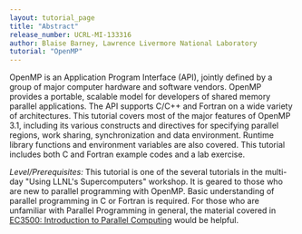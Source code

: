 ```yaml
---
layout: tutorial_page
title: "Abstract"
release_number: UCRL-MI-133316
author: Blaise Barney, Lawrence Livermore National Laboratory
tutorial: "OpenMP"
---
```


OpenMP is an Application Program Interface (API), jointly defined by a group of major computer hardware and software vendors. OpenMP provides a portable, scalable model for developers of shared memory parallel applications. The API supports C/C++ and Fortran on a wide variety of architectures. This tutorial covers most of the major features of OpenMP 3.1, including its various constructs and directives for specifying parallel regions, work sharing, synchronization and data environment. Runtime library functions and environment variables are also covered. This tutorial includes both C and Fortran example codes and a lab exercise.

*Level/Prerequisites:* This tutorial is one of the several tutorials in the multi-day "Using LLNL's Supercomputers" workshop. It is geared to those who are new to parallel programming with OpenMP. Basic understanding of parallel programming in C or Fortran is required. For those who are unfamiliar with Parallel Programming in general, the material covered in [EC3500: Introduction to Parallel Computing](https://hpc.llnl.gov/training/tutorials/introduction-parallel-computing-tutorial) would be helpful. 
